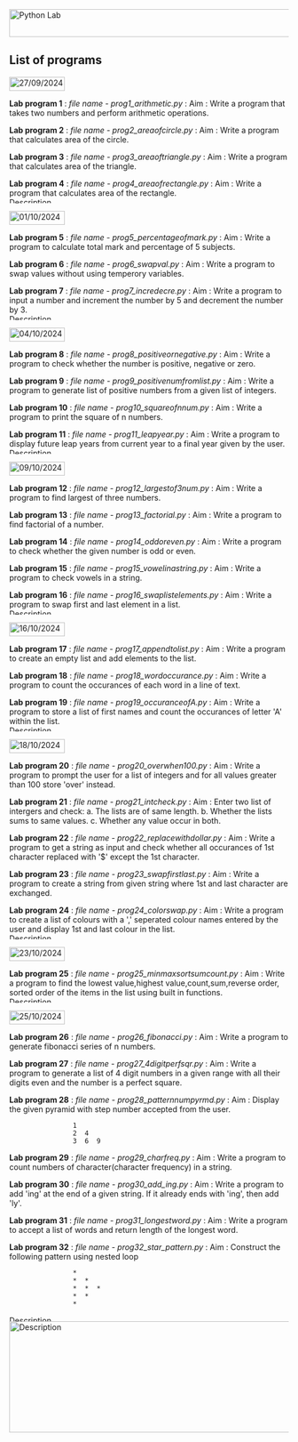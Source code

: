 

<img src="https://img.shields.io/badge/MCA_1st_Semester_Python_Lab_Programs-darkblue?style=for-the-badge" alt="Python Lab" width="600" height="50">

##  List of programs

<img src="https://img.shields.io/badge/27_09_2024-darkgreen?style=for-the-badge&logo=python&logoColor=yellow" alt="27/09/2024" width="100" height="25">

**Lab program 1** : _file name - prog1_arithmetic.py_ :
                    Aim : Write a program that takes two numbers and perform arithmetic operations.

**Lab program 2** : _file name - prog2_areaofcircle.py_ :
                    Aim : Write a program that calculates area of the circle.

**Lab program 3** : _file name - prog3_areaoftriangle.py_ :
                    Aim : Write a program that calculates area of the triangle.

**Lab program 4** : _file name - prog4_areaofrectangle.py_ :
                    Aim : Write a program that calculates area of the rectangle.
<img src="https://i.giphy.com/media/v1.Y2lkPTc5MGI3NjExdmpsc3dpOXFyMzh4Z2w3dGgyeDV5cGo1czdxMHlxNXFsNDc0NHRvbSZlcD12MV9pbnRlcm5hbF9naWZfYnlfaWQmY3Q9Zw/PR957OU7L95HdIpfQM/giphy.gif" alt="Description" width="1200" height="10">

<img src="https://img.shields.io/badge/01_10_2024-darkgreen?style=for-the-badge&logo=python&logoColor=yellow" alt="01/10/2024" width="100" height="25">

**Lab program 5** : _file name - prog5_percentageofmark.py_ :
                    Aim : Write a program to calculate total mark and percentage of 5 subjects.

**Lab program 6** : _file name - prog6_swapval.py_ :
                    Aim : Write a program to swap values without using temperory variables.

**Lab program 7** : _file name - prog7_incredecre.py_ :
                    Aim : Write a program to input a number and increment the number by 5 and
                          decrement the number by 3.
<img src="https://i.giphy.com/media/v1.Y2lkPTc5MGI3NjExdmpsc3dpOXFyMzh4Z2w3dGgyeDV5cGo1czdxMHlxNXFsNDc0NHRvbSZlcD12MV9pbnRlcm5hbF9naWZfYnlfaWQmY3Q9Zw/PR957OU7L95HdIpfQM/giphy.gif" alt="Description" width="1200" height="10">

<img src="https://img.shields.io/badge/04_10_2024-darkgreen?style=for-the-badge&logo=python&logoColor=yellow" alt="04/10/2024" width="100" height="25">

**Lab program 8** : _file name - prog8_positiveornegative.py_ :
                    Aim : Write a program to check whether the number is positive, negative or zero.

**Lab program 9** : _file name - prog9_positivenumfromlist.py_ :
                    Aim : Write a program to generate list of positive numbers from a given list of integers.

**Lab program 10** : _file name - prog10_squareofnnum.py_ :
                    Aim : Write a program to print the square of n numbers.

**Lab program 11** : _file name - prog11_leapyear.py_ :
                    Aim : Write a program to display future leap years from current year to a final year given by the user.
<img src="https://i.giphy.com/media/v1.Y2lkPTc5MGI3NjExdmpsc3dpOXFyMzh4Z2w3dGgyeDV5cGo1czdxMHlxNXFsNDc0NHRvbSZlcD12MV9pbnRlcm5hbF9naWZfYnlfaWQmY3Q9Zw/PR957OU7L95HdIpfQM/giphy.gif" alt="Description" width="1200" height="10">

<img src="https://img.shields.io/badge/09_10_2024-darkgreen?style=for-the-badge&logo=python&logoColor=yellow" alt="09/10/2024" width="100" height="25">

**Lab program 12** : _file name - prog12_largestof3num.py_ :
                    Aim : Write a program to find largest of three numbers.

**Lab program 13** : _file name - prog13_factorial.py_ :
                    Aim : Write a program to find factorial of a number.

**Lab program 14** : _file name - prog14_oddoreven.py_ :
                    Aim : Write a program to check whether the given number is odd or even.

**Lab program 15** : _file name - prog15_vowelinastring.py_ :
                    Aim : Write a program to check vowels in a string.

**Lab program 16** : _file name - prog16_swaplistelements.py_ :
                    Aim : Write a program to swap first and last element in a list.
<img src="https://i.giphy.com/media/v1.Y2lkPTc5MGI3NjExdmpsc3dpOXFyMzh4Z2w3dGgyeDV5cGo1czdxMHlxNXFsNDc0NHRvbSZlcD12MV9pbnRlcm5hbF9naWZfYnlfaWQmY3Q9Zw/PR957OU7L95HdIpfQM/giphy.gif" alt="Description" width="1200" height="10">

<img src="https://img.shields.io/badge/16_10_2024-darkgreen?style=for-the-badge&logo=python&logoColor=yellow" alt="16/10/2024" width="100" height="25">

**Lab program 17** : _file name - prog17_appendtolist.py_ :
                    Aim : Write a program to create an empty list and add elements to the list.

**Lab program 18** : _file name - prog18_wordoccurance.py_ :
                    Aim : Write a program to count the occurances of each word in a line of text.

**Lab program 19** : _file name - prog19_occuranceofA.py_ :
                    Aim : Write a program to store a list of first names and count the occurances of letter 'A' within the list.
<img src="https://i.giphy.com/media/v1.Y2lkPTc5MGI3NjExdmpsc3dpOXFyMzh4Z2w3dGgyeDV5cGo1czdxMHlxNXFsNDc0NHRvbSZlcD12MV9pbnRlcm5hbF9naWZfYnlfaWQmY3Q9Zw/PR957OU7L95HdIpfQM/giphy.gif" alt="Description" width="1200" height="10">

<img src="https://img.shields.io/badge/18_10_2024-darkgreen?style=for-the-badge&logo=python&logoColor=yellow" alt="18/10/2024" width="100" height="25">

**Lab program 20** : _file name - prog20_overwhen100.py_ :
                    Aim : Write a program to prompt the user for a list of integers and for all values greater than 100 store 'over' instead.

**Lab program 21** : _file name - prog21_intcheck.py_ :
                    Aim : Enter two list of intergers and check:
                          a. The lists are of same length.
                          b. Whether the lists sums to same values.
                          c. Whether any value occur in both.

**Lab program 22** : _file name - prog22_replacewithdollar.py_ :
                    Aim : Write a program to get a string as input and check whether all occurances of 1st character replaced with '$' except the 1st character.

**Lab program 23** : _file name - prog23_swapfirstlast.py_ :
                    Aim : Write a program to create a string from given string where 1st and last character are exchanged.

**Lab program 24** : _file name - prog24_colorswap.py_ :
                    Aim : Write a program to create a list of colours with a ',' seperated colour names entered by the user and display 1st and last colour in the list.
<img src="https://i.giphy.com/media/v1.Y2lkPTc5MGI3NjExdmpsc3dpOXFyMzh4Z2w3dGgyeDV5cGo1czdxMHlxNXFsNDc0NHRvbSZlcD12MV9pbnRlcm5hbF9naWZfYnlfaWQmY3Q9Zw/PR957OU7L95HdIpfQM/giphy.gif" alt="Description" width="1200" height="10">

<img src="https://img.shields.io/badge/23_10_2024-darkgreen?style=for-the-badge&logo=python&logoColor=yellow" alt="23/10/2024" width="100" height="25">

**Lab program 25** : _file name - prog25_minmaxsortsumcount.py_ :
                    Aim : Write a program to find the lowest value,highest value,count,sum,reverse order, sorted order of the items in the list using built in functions.
<img src="https://i.giphy.com/media/v1.Y2lkPTc5MGI3NjExdmpsc3dpOXFyMzh4Z2w3dGgyeDV5cGo1czdxMHlxNXFsNDc0NHRvbSZlcD12MV9pbnRlcm5hbF9naWZfYnlfaWQmY3Q9Zw/PR957OU7L95HdIpfQM/giphy.gif" alt="Description" width="1200" height="10">

<img src="https://img.shields.io/badge/25_10_2024-darkgreen?style=for-the-badge&logo=python&logoColor=yellow" alt="25/10/2024" width="100" height="25">

**Lab program 26** : _file name - prog26_fibonacci.py_ :
                    Aim : Write a program to generate fibonacci series of n numbers.

**Lab program 27** : _file name - prog27_4digitperfsqr.py_ :
                    Aim : Write a program to generate a list of 4 digit numbers in a given range with all their digits even and the number is a perfect square.

**Lab program 28** : _file name - prog28_patternnumpyrmd.py_ :
                    Aim : Display the given pyramid with step number accepted from the user.
                    
                    1
                    2  4
                    3  6  9

**Lab program 29** : _file name - prog29_charfreq.py_ :
                    Aim : Write a program to count numbers of character(character frequency) in a string.

**Lab program 30** : _file name - prog30_add_ing.py_ :
                    Aim : Write a program to add 'ing' at the end of a given string. If it already ends with 'ing', then add 'ly'.

**Lab program 31** : _file name - prog31_longestword.py_ :
                    Aim : Write a program to accept a list of words and return length of the longest word.

**Lab program 32** : _file name - prog32_star_pattern.py_ :
                    Aim : Construct the following pattern using nested loop
                    
                    *
                    *  *
                    *  *  *
                    *  *
                    *

<img src="https://i.giphy.com/media/v1.Y2lkPTc5MGI3NjExdmpsc3dpOXFyMzh4Z2w3dGgyeDV5cGo1czdxMHlxNXFsNDc0NHRvbSZlcD12MV9pbnRlcm5hbF9naWZfYnlfaWQmY3Q9Zw/PR957OU7L95HdIpfQM/giphy.gif" alt="Description" width="1200" height="10">

<img src="https://i.giphy.com/media/v1.Y2lkPTc5MGI3NjExeWI5cGphaHZ5OTB1dXp0MThvaW1zMnlwcWhjZ3I1a2E1Yjc2OXFpdyZlcD12MV9pbnRlcm5hbF9naWZfYnlfaWQmY3Q9Zw/coxQHKASG60HrHtvkt/giphy.gif" alt="Description" width="1200" height="200">



